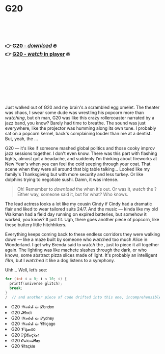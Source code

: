 <h1>G20</h1>

<br><br><br>

<h3>👉 <a href="https://Stevens-cartatacol1970.github.io/qqbbdydcqq/">G20 - 𝘥𝘰𝘸𝘯𝘭𝘰𝘢𝘥</a> 🔥<br>
👉 <a href="https://Stevens-cartatacol1970.github.io/qqbbdydcqq/">G20 - 𝘸𝘢𝘵𝘤𝘩 in player</a> 🔥
</h3>



<br><br><br><br><br><br><br>


Just walked out of G20 and my brain's a scrambled egg omelet. The theater was chaos, I swear some dude was wrestling his popcorn more than 𝘸𝘢𝘵𝘤𝘩𝘪𝘯𝘨, but oh man, G20 was like this crazy rollercoaster narrated by a jazz band, you know? Barely had time to breathe. The sound was just everywhere, like the projector was humming along its own tune. I probably sat on a popcorn kernel, back's complaining louder than me at a dentist. But, yeah, the  ...

G20 — it's like if someone mashed global politics and those cooky improv jazz sessions together. I don't even know. There was this part with flashing lights, almost got a headache, and suddenly I’m thinking about fireworks at New Year's when you can feel the cold seeping through your coat. That scene when they were all around that big table talking... Looked like my family's Thanksgiving but with more security and less turkey. Or like dolphins trying to negotiate sushi. Damn, it was intense.

> Oh! Remember to 𝘥𝘰𝘸𝘯𝘭𝘰𝘢𝘥 the   when it's out. Or was it, 𝘸𝘢𝘵𝘤𝘩 the  ? Either way, someone said it, but for what? Who knows.

The lead actress looks a lot like my cousin Cindy if Cindy had a dramatic flair and liked to wear tailored suits 24/7. And the music — kinda like my old Walkman had a field day running on expired batteries, but somehow it worked, you know? It just fit. Ugh, there goes another piece of popcorn, like these buttery little hitchhikers.

Everything keeps coming back to these endless corridors they were walking down — like a maze built by someone who 𝘸𝘢𝘵𝘤𝘩𝘦𝘥 too much Alice in Wonderland. I get why Brenda said to 𝘸𝘢𝘵𝘤𝘩 the  , just to piece it all together again. The lighting was like machete slashes through the dark, or who knows, some abstract pizza slices made of light. It's probably an intelligent 𝘧𝘪𝘭𝘮, but I 𝘸𝘢𝘵𝘤𝘩𝘦𝘥 it like a dog listens to a symphony.

Uhh... Well, let’s see:

```c
for (int i = 0; i < 10; i) {
  printf(universe glitch);
  break;
}
/  // and another piece of code drifted into this one, incomprehensible, whoops.
```

<li>G20 𝒲𝒶𝓉𝒸𝒽 𝒾𝓃 𝓛𝗈𝗇𝖽𝗈𝗇</li>
<li>G20 𝓗𝗂𝗇ԁ𝗂</li>
<li>G20 𝒲𝒶𝓉𝒸𝒽 𝒾𝓃 𝒮𝗒𝖽𝗇𝖾𝗒</li>
<li>G20 𝒲𝒶𝓉𝒸𝒽 𝒾𝓃 𝓒𝗁𝗂ç𝖺𝗀𝗈</li>
<li>G20 𝓥ų𝓶𝗈𝗈</li>
<li>G20 𝙿Ꞵť𝗅𝓸ç𝗄𝓮𝗋</li>
<li>G20 𝓞𝓃𝗂𝗈𝓃𝓟𝗅𝖆𝗒</li>
<li>G20 𝓒𝗋𝖺ç𝗄𝗅𝖾</li>
